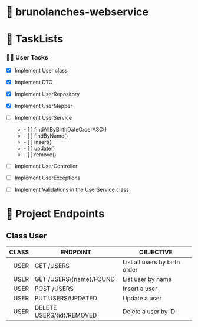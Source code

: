 # 🎯 brunolanches-webservice



# 📝 TaskLists

### 🧔🏻  User Tasks

- [X] Implement User class
- [X] Implement DTO
- [X] Implement UserRepository
- [X] Implement UserMapper
- [ ] Implement UserService
      <ul>
  <li> - [ ] findAllByBirthDateOrderASC()</li>
    <li> - [ ] findByName()</li>
    <li> - [ ] insert()</li>
    <li> - [ ] update()</li>
    <li> - [ ] remove()</li>
  </ul>
- [ ] Implement UserController
- [ ] Implement UserExceptions
- [ ] Implement Validations in the UserService class




# 📌 Project Endpoints

## Class User

| CLASS 	| ENDPOINT                	| OBJECTIVE                       	|
|------:	|-------------------------	|---------------------------------	|
| USER  	| GET /USERS              	| List all users by birth order   	|
| USER  	| GET /USERS/{name}/FOUND 	| List user by name               	|
| USER  	| POST /USERS                 | Insert a user                   	|
| USER  	| PUT USERS/UPDATED           | Update a user                	|
| USER  	| DELETE USERS/{id}/REMOVED   | Delete a user by ID 	            | 

